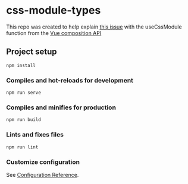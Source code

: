 # css-module-types

This repo was created to help explain [this issue](https://github.com/vuejs/composition-api/issues/823) with the useCssModule function from the  [Vue composition API](https://github.com/vuejs/composition-api)

## Project setup
```
npm install
```

### Compiles and hot-reloads for development
```
npm run serve
```

### Compiles and minifies for production
```
npm run build
```

### Lints and fixes files
```
npm run lint
```

### Customize configuration
See [Configuration Reference](https://cli.vuejs.org/config/).
